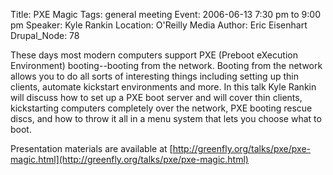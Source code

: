 Title: PXE Magic
Tags: general meeting
Event: 2006-06-13 7:30 pm to 9:00 pm
Speaker: Kyle Rankin
Location: O'Reilly Media
Author: Eric Eisenhart
Drupal_Node: 78

These days most modern computers support PXE (Preboot eXecution Environment) booting--booting from the network. Booting from the network allows you to do all sorts of interesting things including setting up thin clients, automate kickstart environments and more. In this talk Kyle Rankin will discuss how to set up a PXE boot server and will cover thin clients, kickstarting computers completely over the network, PXE booting rescue discs, and how to throw it all in a menu system that lets you choose what to boot.

Presentation materials are available at [http://greenfly.org/talks/pxe/pxe-magic.html](http://greenfly.org/talks/pxe/pxe-magic.html)
